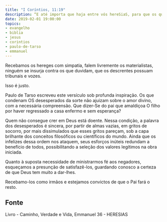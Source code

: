```yaml
---
title: "I Coríntios, 11:19"
description: “E até importa que haja entre vós hereSiaS, para que os que são sinceros se manifestem entre vós.” — Paulo. (1ª EPÍSTOLA AOS
date: 2019-02-01 19:00:00
topics: 
- evangelho
- biblia
- jesus
- corintios
- paulo-de-tarso
- emmanuel
---
```


Recebamos os hereges com simpatia, falem livremente os materialistas,
ninguém se insurja contra os que duvidam, que os descrentes possuam
tribunais e vozes.

Isso é justo.

Paulo de Tarso escreveu este versículo sob profunda inspiração.
Os que condenam OS desesperados da sorte não ajuizam sobre o amor
divino, com a necessária compreensão. Que dizer-Se do pai que amaldiçoa O
filho por haver regressado a casa enfermo e sem esperança?

Quem não consegue crer em Deus está doente. Nessa condição, a palavra
dos desesperados é sincera, por partir de almas vazias, em gritos de socorro,
por mais dissimulados que esses gritos pareçam, sob a capa brilhante dos
conceitos filosóficos ou científicos do mundo. Ainda que os infelizes dessa
ordem nos ataquem, seus esforços inúteis redundam a benefício de todos,
possibilitando a seleção dos valores legítimos na obra iniciada.

Quanto à suposta necessidade de ministrarmos fé aos negadores,
esqueçamos a presunção de satisfazê-los, guardando conosco a certeza de
que Deus tem muito a dar-lhes. 

Recebamo-los como irmãos e estejamos convictos de que o Pai fará o resto.

## Fonte
Livro - Caminho, Verdade e Vida, Emmanuel
36 -  HERESIAS
